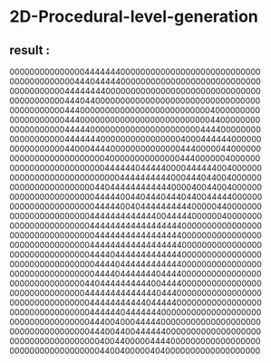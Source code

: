 # 2D-Procedural-level-generation


## result : 
00000000000000044444440000000000000000000000000000
00000000000004440444440000000000000000000000000000
00000000000444444440000000000000000000000000000000
00000000000444044000000000000000000000000000000000
00000000000444000000000000000000000000004000000000
00000000000444000000000000000000000000004400000000
00000000000444440000000000000000000000444400000000
00000000000444444400000000000000004000444444000000
00000000000440004444000000000000004440000044000000
00000000000000000004000000000000004440000004000000
00000000000000000004444440444440000444444004000000
00000000000000000000004444444444000444044004000000
00000000000000000440444444444444000040044004000000
00000000000000000444440044044404440440044444000000
00000000000000000444440040444444444400000440000000
00000000000000004444444444444004444400000040000000
00000000000000004444444444444444440000000000000000
00000000000000000444444444444444440000000000000000
00000000000000004444444444444444440000000000000000
00000000000000004444044444444444440000000000000000
00000000000000000444404444444444440000000000000000
00000000000000000444404444444044440000000000000000
00000000000000044044444444440044440000000000000000
00000000000000044444444444444044400000000000000000
00000000000000004444444444404444400000000000000000
00000000000000004444440444444400000000000000000000
00000000000000004440040004444400000000000000000000
00000000000000004440044004444440000000000000000000
00000000000000000040044000004444000000000000000000
00000000000000000044004000004040000000000000000000
